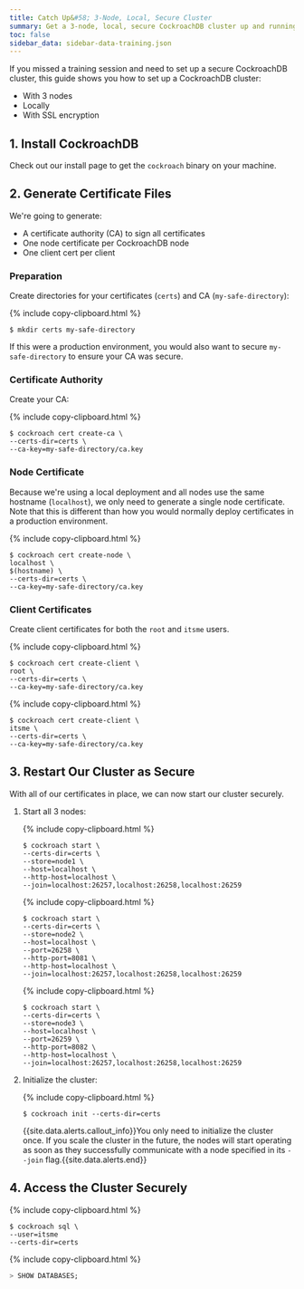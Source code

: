 ```yaml
---
title: Catch Up&#58; 3-Node, Local, Secure Cluster
summary: Get a 3-node, local, secure CockroachDB cluster up and running quickly with a load generator.
toc: false
sidebar_data: sidebar-data-training.json
---
```


If you missed a training session and need to set up a secure CockroachDB cluster, this guide shows you how to set up a CockroachDB cluster:

- With 3 nodes
- Locally
- With SSL encryption

## 1. Install CockroachDB

Check out our install page to get the `cockroach` binary on your machine.

## 2. Generate Certificate Files

We're going to generate:

- A certificate authority (CA) to sign all certificates
- One node certificate per CockroachDB node
- One client cert per client

### Preparation

Create directories for your certificates (`certs`) and CA (`my-safe-directory`):

{% include copy-clipboard.html %}
~~~ shell
$ mkdir certs my-safe-directory
~~~

If this were a production environment, you would also want to secure `my-safe-directory` to ensure your CA was secure.

### Certificate Authority

Create your CA:

{% include copy-clipboard.html %}
~~~ shell
$ cockroach cert create-ca \
--certs-dir=certs \
--ca-key=my-safe-directory/ca.key
~~~

### Node Certificate

Because we're using a local deployment and all nodes use the same hostname (`localhost`), we only need to generate a single node certificate. Note that this is different than how you would normally deploy certificates in a production environment.

{% include copy-clipboard.html %}
~~~ shell
$ cockroach cert create-node \
localhost \
$(hostname) \
--certs-dir=certs \
--ca-key=my-safe-directory/ca.key
~~~

### Client Certificates

Create client certificates for both the `root` and `itsme` users.

{% include copy-clipboard.html %}
~~~ shell
$ cockroach cert create-client \
root \
--certs-dir=certs \
--ca-key=my-safe-directory/ca.key
~~~

{% include copy-clipboard.html %}
~~~
$ cockroach cert create-client \
itsme \
--certs-dir=certs \
--ca-key=my-safe-directory/ca.key
~~~

## 3. Restart Our Cluster as Secure

With all of our certificates in place, we can now start our cluster securely.

1. Start all 3 nodes:

    {% include copy-clipboard.html %}
    ~~~ shell
    $ cockroach start \
    --certs-dir=certs \
    --store=node1 \
    --host=localhost \
    --http-host=localhost \
    --join=localhost:26257,localhost:26258,localhost:26259
    ~~~

    {% include copy-clipboard.html %}
    ~~~ shell
    $ cockroach start \
    --certs-dir=certs \
    --store=node2 \
    --host=localhost \
    --port=26258 \
    --http-port=8081 \
    --http-host=localhost \
    --join=localhost:26257,localhost:26258,localhost:26259
    ~~~

    {% include copy-clipboard.html %}
    ~~~ shell
    $ cockroach start \
    --certs-dir=certs \
    --store=node3 \
    --host=localhost \
    --port=26259 \
    --http-port=8082 \
    --http-host=localhost \
    --join=localhost:26257,localhost:26258,localhost:26259
    ~~~

2. Initialize the cluster:

    {% include copy-clipboard.html %}
    ~~~ shell
    $ cockroach init --certs-dir=certs
    ~~~

    {{site.data.alerts.callout_info}}You only need to initialize the cluster once. If you scale the cluster in the future, the nodes will start operating as soon as they successfully communicate with a node specified in its <code>--join</code> flag.{{site.data.alerts.end}}

## 4. Access the Cluster Securely

{% include copy-clipboard.html %}
~~~ shell
$ cockroach sql \
--user=itsme
--certs-dir=certs
~~~

{% include copy-clipboard.html %}
~~~ sql
> SHOW DATABASES;
~~~
